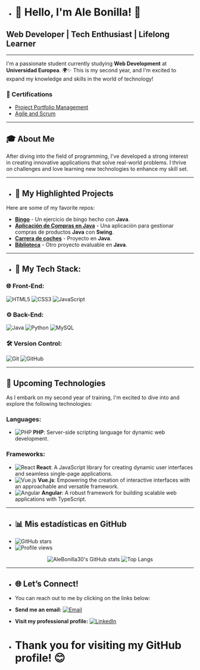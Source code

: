 - # 🌟 Hello, I'm Ale Bonilla! 👋
## Web Developer | Tech Enthusiast | Lifelong Learner
---

I'm a passionate student currently studying **Web Development** at **Universidad Europea**. 🌍✨ This is my second year, and I'm excited to expand my knowledge and skills in the world of technology!

### 📜 Certifications
- [Project Portfolio Management](https://eu.badgr.com/public/assertions/Fj49HbdQR5aXnawYOr1p0w) 
- [Agile and Scrum](https://eu.badgr.com/public/assertions/LdKoZo9BRLCHQMb_uA4qVA)


---

## 🎓 About Me

After diving into the field of programming, I've developed a strong interest in creating innovative applications that solve real-world problems. I thrive on challenges and love learning new technologies to enhance my skill set.

---

- ## 💼 My Highlighted Projects
Here are some of my favorite repos:
- [**Bingo**](https://github.com/AleBonilla30/BingoGame) - Un ejercicio de bingo hecho con **Java**.
- [**Aplicación de Compras en Java**](https://github.com/AleBonilla30/Tienda) - Una aplicación para gestionar compras de productos **Java** con **Swing**.
- [**Carrera de coches**](https://github.com/AleBonilla30/Carreras_Coche) - Proyecto en **Java**.
- [**Biblioteca**](https://github.com/AleBonilla30/Biblioteca) - Otro proyecto evaluable en **Java**.
---
 
- ## 🚀 My Tech Stack:

### 🌐 Front-End:
![HTML5](https://img.shields.io/badge/HTML5-E34F26?style=for-the-badge&logo=html5&logoColor=white)
![CSS3](https://img.shields.io/badge/CSS3-1572B6?style=for-the-badge&logo=css3&logoColor=white)
![JavaScript](https://img.shields.io/badge/JavaScript-323330?style=for-the-badge&logo=javascript&logoColor=F7DF1E)

### ⚙️ Back-End:
![Java](https://img.shields.io/badge/Java-ED8B00?style=for-the-badge&logo=java&logoColor=white)
![Python](https://img.shields.io/badge/Python-3776AB?style=for-the-badge&logo=python&logoColor=white)
![MySQL](https://img.shields.io/badge/MySQL-4479A1?style=for-the-badge&logo=mysql&logoColor=white)


### 🛠️ Version Control:
![Git](https://img.shields.io/badge/Git-F05032?style=for-the-badge&logo=git&logoColor=white)
![GitHub](https://img.shields.io/badge/GitHub-181717?style=for-the-badge&logo=github&logoColor=white)

---
## 🚀 Upcoming Technologies

As I embark on my second year of training, I'm excited to dive into and explore the following technologies:

### Languages:

- ![PHP](https://img.shields.io/badge/PHP-777BB4?style=for-the-badge&logo=php&logoColor=white) **PHP**: Server-side scripting language for dynamic web development.

### Frameworks:

- ![React](https://img.shields.io/badge/React-61DAFB?style=for-the-badge&logo=react&logoColor=black) **React**: A JavaScript library for creating dynamic user interfaces and seamless single-page applications.
- ![Vue.js](https://img.shields.io/badge/Vue.js-42b883?style=for-the-badge&logo=vue.js&logoColor=white) **Vue.js**: Empowering the creation of interactive interfaces with an approachable and versatile framework.
- ![Angular](https://img.shields.io/badge/Angular-D60000?style=for-the-badge&logo=angular&logoColor=white) **Angular**: A robust framework for building scalable web applications with TypeScript.
- ---

- ## 📊 Mis estadísticas en GitHub
-  ![GitHub stars](https://img.shields.io/github/stars/AleBonilla30?style=social)
- ![Profile views](https://komarev.com/ghpvc/?username=AleBonilla30&color=brightgreen)

<div align="center">
  <img src="https://github-readme-stats.vercel.app/api?username=AleBonilla30&show_icons=true&theme=radical" alt="AleBonilla30's GitHub stats"/>
  <img src="https://github-readme-stats.vercel.app/api/top-langs/?username=AleBonilla30&layout=compact&theme=radical" alt="Top Langs"/>
</div>

---

- ## 🌐 Let’s Connect!
- You can reach out to me by clicking on the links below:
-  **Send me an email:** [![Email](https://img.shields.io/badge/Email-0078D4?style=for-the-badge&logo=gmail&logoColor=white)](mailto:ale.bonilla309@gmail.com)

- **Visit my professional profile:** [![LinkedIn](https://img.shields.io/badge/LinkedIn-0077B5?style=for-the-badge&logo=linkedin&logoColor=white)](https://www.linkedin.com/in/alejandra-gonzalez-bonilla-6bb3271b5/)





- # Thank you for visiting my GitHub profile! 😊


<!---
AleBonilla30/AleBonilla30 is a ✨ special ✨ repository because its `README.md` (this file) appears on your GitHub profile.
You can click the Preview link to take a look at your changes.
--->
